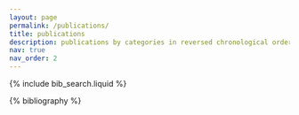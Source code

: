 ```yaml
---
layout: page
permalink: /publications/
title: publications
description: publications by categories in reversed chronological order. generated by jekyll-scholar.
nav: true
nav_order: 2
---
```


<!-- _pages/publications.md -->

<!-- Bibsearch Feature -->

{% include bib_search.liquid %}

<div class="publications">

{% bibliography %}

</div>

<!-- - Adarsh Salagame, Harin Kumar Nallaguntla, **Bardia Ardakanian**, Eric Sihite, Gunar Schirner, Alireza Ramezani. "Reinforcement Learning-Based Model Matching to Reduce the Sim-Real Gap in COBRA," *under review at the American Control Conference (ACC)*, 2025. [Available here](https://arxiv.org/pdf/2406.13700). [[pdf](/assets//pdf/)]

- **Bardia Ardakanian**, Mahdi Javanmardi. "Unsupervised Camera-LiDAR Fusion for Fast Region Proposal." (Written in Farsi). [Available at Amirkabir University Digital Library](https://digitallib.aut.ac.ir/). [[pdf](/assets/pdf/Thesis_BardiaArdakanian.pdf)]

- **Bardia Ardakanian**. "Development of Natural and Artificial Intelligence - Post-Selection Dialogue: Challenges to Post-Selection," *IEEE Cognitive Development Systems Newsletter*, vol. 18, no. 2, pp. 6-11, 2024. [Available here](https://www.cse.msu.edu/amdtc/amdnl/CDSNL-V18-N2.pdf#page=6). [[pdf](/assets/pdf/CDSNL-V18-N2.pdf)]

- **Bardia Ardakanian**, Hamed Farbeh. **"Optimizing Cache Replacement Policies through Unsupervised Learning"** (Under Preparation).

- **Bardia Ardakanian**, Mahdi Javanmardi, Fardin Ayar. **"Enhanced Unsupervised Camera-LiDAR Fusion for Fast Region Proposal"** (Under Preparation). -->
